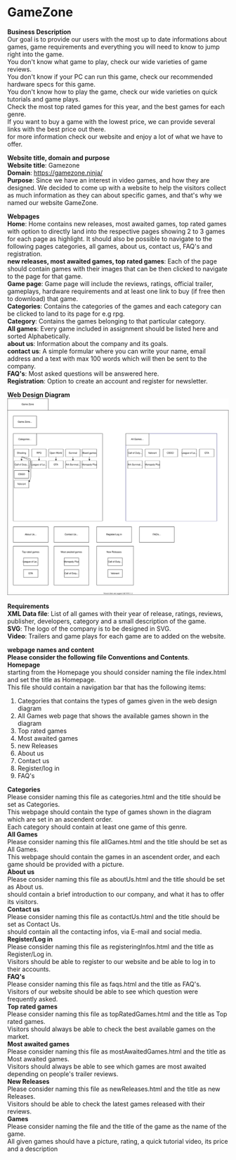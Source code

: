 # GameZone
**Business Description**  
Our goal is to provide our users with the most up to date informations about games,
game requirements and everything you will need to know to jump right into
the game.  
You don't know what game to play, check our wide varieties of game reviews.  
You don't know if your PC can run this game, check our recommended hardware specs for this game.   
You don't know how to play the game, check our wide varieties on quick tutorials and game plays.  
Check the most top rated games for this year, and the best games for each genre.  
If you want to buy a game with the lowest price, we can provide several links with the best price out there.  
for more information check our website and enjoy a lot of what we have to offer.

**Website title, domain and purpose**  
**Website title**: Gamezone  
**Domain**: https://gamezone.ninja/  
**Purpose**: Since we have an interest in video games, and how they are designed. We decided to come up with a website to
help the visitors collect as much information as they can about specific games, and that's why we named our website GameZone.

**Webpages**  
**Home**: Home contains new releases, most awaited games, top rated games with option to directly land into
the respective pages showing 2 to 3 games for each page as highlight. It should also be possible to 
navigate to the following pages categories, all games, about us, contact us, FAQ's and registration.  
**new releases, most awaited games, top rated games**: Each of the page should contain games with their 
images that can be then clicked to navigate to the page for that game.  
**Game page**: Game page will include the reviews, ratings, official trailer, gameplays, 
hardware requirements and at least one link to buy (if free then to download) that game.  
**Categories**: Contains the categories of the games and each category can be clicked to land to its page
for e.g rpg.  
**Category**: Contains the games belonging to that particular category.  
**All games**: Every game included in assignment should be listed here and sorted Alphabetically.  
**about us**: Information about the company and its goals.  
**contact us**: A simple formular where you can write your name, email address and a text with max 100 
words which will then be sent to the company.  
**FAQ's**: Most asked questions will be answered here.  
**Registration**: Option to create an account and register for newsletter.

**Web Design Diagram** 
![Alt text](./Diagram/WebDiagram.svg)

**Requirements**  
**XML Data file**: List of all games with their year of release, ratings, reviews, publisher, developers, 
category and a small description of the game.  
**SVG**: The logo of the company is to be designed in SVG.  
**Video**: Trailers and game plays for each game are to added on the website.  

**webpage names and content**  
**Please consider the following file Conventions and Contents**.  
**Homepage**  
starting from the Homepage you should consider naming the file index.html and set the title as Homepage.  
This file should contain a navigation bar that has the following items:  
1) Categories that contains the types of games given in the web design diagram
2) All Games web page that shows the available games shown in the diagram
3) Top rated games
4) Most awaited games
5) new Releases
6) About us
7) Contact us
8) Register/log in
9) FAQ's  

**Categories**  
Please consider naming this file as categories.html and the title should be set as Categories.  
This webpage should contain the type of games shown in the diagram which are set in an ascendent order.  
Each category should contain at least one game of this genre.  
**All Games**  
Please consider naming this file allGames.html and the title should be set as All Games.  
This webpage should contain the games in an ascendent order, and each game should be provided with a picture.  
**About us**  
Please consider naming this file as aboutUs.html and the title should be set as About us.  
should contain a brief introduction to our company, and what it has to offer its visitors.  
**Contact us**  
Please consider naming this file as contactUs.html and the title should be set as Contact Us.  
should contain all the contacting infos, via E-mail and social media.  
**Register/Log in**  
Please consider naming this file as registeringInfos.html and the title as Register/Log in.  
Visitors should be able to register to our website and be able to log in to their accounts.  
**FAQ's**  
Please consider naming this file as faqs.html and the title as FAQ's.  
Visitors of our website should be able to see which question were frequently asked.  
**Top rated games**  
Please consider naming this file as topRatedGames.html and the title as Top rated games.  
Visitors should always be able to check the best available games on the market.  
**Most awaited games**  
Please consider naming this file as mostAwaitedGames.html and the title as Most awaited games.  
Visitors should always be able to see which games are most awaited depending on people's trailer reviews.  
**New Releases**  
Please consider naming this file as newReleases.html and the title as new Releases.  
Visitors should be able to check the latest games released with their reviews.  
**Games**  
Please consider naming the file and the title of the game as the name of the game.  
All given games should have a picture, rating, a quick tutorial video, its price and a description
